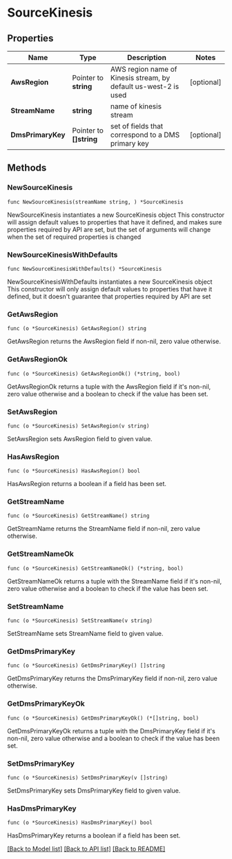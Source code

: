 # SourceKinesis

## Properties

Name | Type | Description | Notes
------------ | ------------- | ------------- | -------------
**AwsRegion** | Pointer to **string** | AWS region name of Kinesis stream, by default us-west-2 is used | [optional] 
**StreamName** | **string** | name of kinesis stream | 
**DmsPrimaryKey** | Pointer to **[]string** | set of fields that correspond to a DMS primary key | [optional] 

## Methods

### NewSourceKinesis

`func NewSourceKinesis(streamName string, ) *SourceKinesis`

NewSourceKinesis instantiates a new SourceKinesis object
This constructor will assign default values to properties that have it defined,
and makes sure properties required by API are set, but the set of arguments
will change when the set of required properties is changed

### NewSourceKinesisWithDefaults

`func NewSourceKinesisWithDefaults() *SourceKinesis`

NewSourceKinesisWithDefaults instantiates a new SourceKinesis object
This constructor will only assign default values to properties that have it defined,
but it doesn't guarantee that properties required by API are set

### GetAwsRegion

`func (o *SourceKinesis) GetAwsRegion() string`

GetAwsRegion returns the AwsRegion field if non-nil, zero value otherwise.

### GetAwsRegionOk

`func (o *SourceKinesis) GetAwsRegionOk() (*string, bool)`

GetAwsRegionOk returns a tuple with the AwsRegion field if it's non-nil, zero value otherwise
and a boolean to check if the value has been set.

### SetAwsRegion

`func (o *SourceKinesis) SetAwsRegion(v string)`

SetAwsRegion sets AwsRegion field to given value.

### HasAwsRegion

`func (o *SourceKinesis) HasAwsRegion() bool`

HasAwsRegion returns a boolean if a field has been set.

### GetStreamName

`func (o *SourceKinesis) GetStreamName() string`

GetStreamName returns the StreamName field if non-nil, zero value otherwise.

### GetStreamNameOk

`func (o *SourceKinesis) GetStreamNameOk() (*string, bool)`

GetStreamNameOk returns a tuple with the StreamName field if it's non-nil, zero value otherwise
and a boolean to check if the value has been set.

### SetStreamName

`func (o *SourceKinesis) SetStreamName(v string)`

SetStreamName sets StreamName field to given value.


### GetDmsPrimaryKey

`func (o *SourceKinesis) GetDmsPrimaryKey() []string`

GetDmsPrimaryKey returns the DmsPrimaryKey field if non-nil, zero value otherwise.

### GetDmsPrimaryKeyOk

`func (o *SourceKinesis) GetDmsPrimaryKeyOk() (*[]string, bool)`

GetDmsPrimaryKeyOk returns a tuple with the DmsPrimaryKey field if it's non-nil, zero value otherwise
and a boolean to check if the value has been set.

### SetDmsPrimaryKey

`func (o *SourceKinesis) SetDmsPrimaryKey(v []string)`

SetDmsPrimaryKey sets DmsPrimaryKey field to given value.

### HasDmsPrimaryKey

`func (o *SourceKinesis) HasDmsPrimaryKey() bool`

HasDmsPrimaryKey returns a boolean if a field has been set.


[[Back to Model list]](../README.md#documentation-for-models) [[Back to API list]](../README.md#documentation-for-api-endpoints) [[Back to README]](../README.md)



